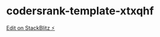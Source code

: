 # codersrank-template-xtxqhf

[Edit on StackBlitz ⚡️](https://stackblitz.com/edit/codersrank-template-xtxqhf)